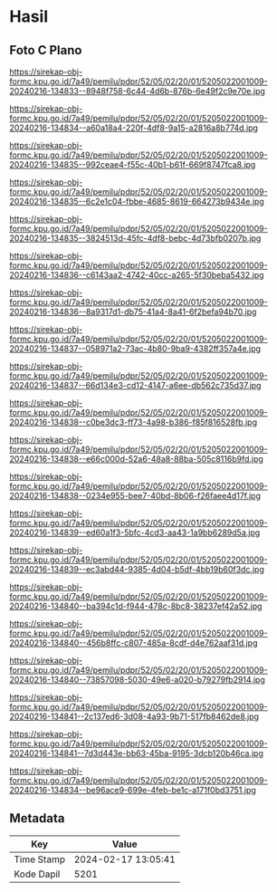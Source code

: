 # Hasil

## Foto C Plano

https://sirekap-obj-formc.kpu.go.id/7a49/pemilu/pdpr/52/05/02/20/01/5205022001009-20240216-134833--8948f758-6c44-4d6b-876b-6e49f2c9e70e.jpg

https://sirekap-obj-formc.kpu.go.id/7a49/pemilu/pdpr/52/05/02/20/01/5205022001009-20240216-134834--a60a18a4-220f-4df8-9a15-a2816a8b774d.jpg

https://sirekap-obj-formc.kpu.go.id/7a49/pemilu/pdpr/52/05/02/20/01/5205022001009-20240216-134835--992ceae4-f55c-40b1-b61f-669f8747fca8.jpg

https://sirekap-obj-formc.kpu.go.id/7a49/pemilu/pdpr/52/05/02/20/01/5205022001009-20240216-134835--6c2e1c04-fbbe-4685-8619-664273b9434e.jpg

https://sirekap-obj-formc.kpu.go.id/7a49/pemilu/pdpr/52/05/02/20/01/5205022001009-20240216-134835--3824513d-45fc-4df8-bebc-4d73bfb0207b.jpg

https://sirekap-obj-formc.kpu.go.id/7a49/pemilu/pdpr/52/05/02/20/01/5205022001009-20240216-134836--c6143aa2-4742-40cc-a265-5f30beba5432.jpg

https://sirekap-obj-formc.kpu.go.id/7a49/pemilu/pdpr/52/05/02/20/01/5205022001009-20240216-134836--8a9317d1-db75-41a4-8a41-6f2befa94b70.jpg

https://sirekap-obj-formc.kpu.go.id/7a49/pemilu/pdpr/52/05/02/20/01/5205022001009-20240216-134837--058971a2-73ac-4b80-9ba9-4382ff357a4e.jpg

https://sirekap-obj-formc.kpu.go.id/7a49/pemilu/pdpr/52/05/02/20/01/5205022001009-20240216-134837--66d134e3-cd12-4147-a6ee-db562c735d37.jpg

https://sirekap-obj-formc.kpu.go.id/7a49/pemilu/pdpr/52/05/02/20/01/5205022001009-20240216-134838--c0be3dc3-ff73-4a98-b386-f85f816528fb.jpg

https://sirekap-obj-formc.kpu.go.id/7a49/pemilu/pdpr/52/05/02/20/01/5205022001009-20240216-134838--e66c000d-52a6-48a8-88ba-505c8116b9fd.jpg

https://sirekap-obj-formc.kpu.go.id/7a49/pemilu/pdpr/52/05/02/20/01/5205022001009-20240216-134838--0234e955-bee7-40bd-8b06-f26faee4d17f.jpg

https://sirekap-obj-formc.kpu.go.id/7a49/pemilu/pdpr/52/05/02/20/01/5205022001009-20240216-134839--ed60a1f3-5bfc-4cd3-aa43-1a9bb6289d5a.jpg

https://sirekap-obj-formc.kpu.go.id/7a49/pemilu/pdpr/52/05/02/20/01/5205022001009-20240216-134839--ec3abd44-9385-4d04-b5df-4bb19b60f3dc.jpg

https://sirekap-obj-formc.kpu.go.id/7a49/pemilu/pdpr/52/05/02/20/01/5205022001009-20240216-134840--ba394c1d-f944-478c-8bc8-38237ef42a52.jpg

https://sirekap-obj-formc.kpu.go.id/7a49/pemilu/pdpr/52/05/02/20/01/5205022001009-20240216-134840--456b8ffc-c807-485a-8cdf-d4e762aaf31d.jpg

https://sirekap-obj-formc.kpu.go.id/7a49/pemilu/pdpr/52/05/02/20/01/5205022001009-20240216-134840--73857098-5030-49e6-a020-b79279fb2914.jpg

https://sirekap-obj-formc.kpu.go.id/7a49/pemilu/pdpr/52/05/02/20/01/5205022001009-20240216-134841--2c137ed6-3d08-4a93-9b71-517fb8462de8.jpg

https://sirekap-obj-formc.kpu.go.id/7a49/pemilu/pdpr/52/05/02/20/01/5205022001009-20240216-134841--7d3d443e-bb63-45ba-9195-3dcb120b46ca.jpg

https://sirekap-obj-formc.kpu.go.id/7a49/pemilu/pdpr/52/05/02/20/01/5205022001009-20240216-134834--be96ace9-699e-4feb-be1c-a171f0bd3751.jpg


## Metadata

| Key        | Value               |
| ---------- | ------------------- |
| Time Stamp | 2024-02-17 13:05:41 |
| Kode Dapil | 5201                |




